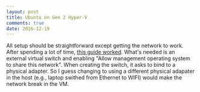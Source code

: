 ```yaml
---
layout: post
title: Ubuntu on Gen 2 Hyper-V 
comments: true
date: 2016-12-19
---
```


All setup should be straightforward except getting the network to work. After spending a lot of time, [this guide worked](http://help.yoyogames.com/hc/en-us/articles/216754468-Setup-An-Ubuntu-Virtual-Machine-Using-Hyper-V).
What's needed is an external virtual switch and enabling "Allow management operating system to share this network". When creating the 
switch, it asks to bind to a physical adapter. So I guess changing to using a different physical adapater in the host (e.g., laptop
swithed from Ethernet to WIFI) would make the network break in the VM.
